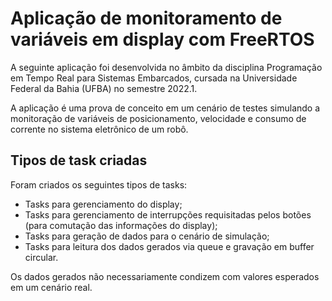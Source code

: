 # Aplicação de monitoramento de variáveis em display com FreeRTOS

A seguinte aplicação foi desenvolvida no âmbito da disciplina Programação em Tempo Real para Sistemas Embarcados, cursada na Universidade Federal da Bahia (UFBA) no semestre 2022.1.

A aplicação é uma prova de conceito em um cenário de testes simulando a monitoração de variáveis de posicionamento, velocidade e consumo de corrente no sistema eletrônico de um robô.

## Tipos de task criadas

Foram criados os seguintes tipos de tasks:

*   Tasks para gerenciamento do display;
*   Tasks para gerenciamento de interrupções requisitadas pelos botões (para comutação das informações do display);
*   Tasks para geração de dados para o cenário de simulação;
*   Tasks para leitura dos dados gerados via queue e gravação em buffer circular.

Os dados gerados não necessariamente condizem com valores esperados em um cenário real.